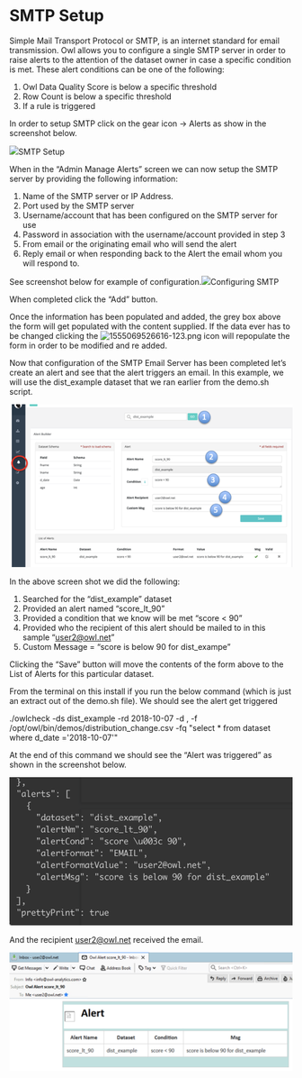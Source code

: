 # SMTP Setup

Simple Mail Transport Protocol or SMTP, is an internet standard for email transmission. Owl allows you to configure a single SMTP server in order to raise alerts to the attention of the dataset owner in case a specific condition is met. These alert conditions can be one of the following:

1. Owl Data Quality Score is below a specific threshold
2. Row Count is below a specific threshold
3. If a rule is triggered

In order to setup SMTP click on the gear icon -> Alerts as show in the screenshot below.

​![](http://18.204.201.140:8080/xwiki/bin/download/Documentation/Admin%20Guide/Setting%20Up%20SMTP/WebHome/1555068880284-638.png)SMTP Setup

When in the “Admin Manage Alerts” screen we can now setup the SMTP server by providing the following information:

1. Name of the SMTP server or IP Address.
2. Port used by the SMTP server
3. Username/account that has been configured on the SMTP server for use
4. Password in association with the username/account provided in step 3
5. From email or the originating email who will send the alert
6. Reply email or when responding back to the Alert the email whom you will respond to.

See screenshot below for example of configuration.![](http://18.204.201.140:8080/xwiki/bin/download/Documentation/Admin%20Guide/Setting%20Up%20SMTP/WebHome/1555069327842-964.png)Configuring SMTP

When completed click the “Add” button.

Once the information has been populated and added, the grey box above the form will get populated with the content supplied. If the data ever has to be changed clicking the ![1555069526616-123.png](http://18.204.201.140:8080/xwiki/bin/download/Documentation/Admin%20Guide/Setting%20Up%20SMTP/WebHome/1555069526616-123.png?width=35\&height=31) icon will repopulate the form in order to be modified and re added.

Now that configuration of the SMTP Email Server has been completed let’s create an alert and see that the alert triggers an email. In this example, we will use the dist_example dataset that we ran earlier from the demo.sh script.

![](<../.gitbook/assets/image (90).png>)

In the above screen shot we did the following:

1. Searched for the “dist_example” dataset
2. Provided an alert named “score_lt\_90”
3. Provided a condition that we know will be met “score < 90”
4. Provided who the recipient of this alert should be mailed to in this sample “user2@owl.net”
5. Custom Message = “score is below 90 for dist_exampe”

Clicking the “Save” button will move the contents of the form above to the List of Alerts for this particular dataset.

From the terminal on this install if you run the below command (which is just an extract out of the demo.sh file). We should see the alert get triggered

./owlcheck -ds dist_example -rd 2018-10-07 -d , -f /opt/owl/bin/demos/distribution_change.csv -fq "select \* from dataset where d_date ='2018-10-07'"

At the end of this command we should see the “Alert was triggered” as shown in the screenshot below.

![](<../.gitbook/assets/image (89).png>)

And the recipient [user2@owl.net](mailto:user2@owl.net) received the email.

![](<../.gitbook/assets/image (88).png>)
